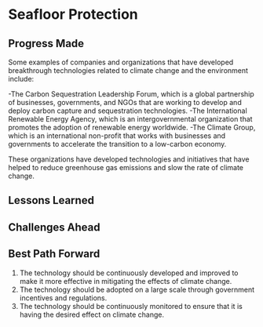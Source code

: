 # Seafloor Protection

## Progress Made



Some examples of companies and organizations that have developed breakthrough technologies related to climate change and the environment include:

-The Carbon Sequestration Leadership Forum, which is a global partnership of businesses, governments, and NGOs that are working to develop and deploy carbon capture and sequestration technologies.
-The International Renewable Energy Agency, which is an intergovernmental organization that promotes the adoption of renewable energy worldwide.
-The Climate Group, which is an international non-profit that works with businesses and governments to accelerate the transition to a low-carbon economy.

These organizations have developed technologies and initiatives that have helped to reduce greenhouse gas emissions and slow the rate of climate change.

## Lessons Learned



## Challenges Ahead



## Best Path Forward



1. The technology should be continuously developed and improved to make it more effective in mitigating the effects of climate change.
2. The technology should be adopted on a large scale through government incentives and regulations.
3. The technology should be continuously monitored to ensure that it is having the desired effect on climate change.
